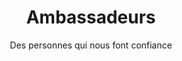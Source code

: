 ---
layout: ambassadors

lang: fr
namespace: ambassadors
permalink: /fr/ambassadors/

categories: about

title: Ambassadeurs
subtitle: Des personnes qui nous font confiance

hero-image: montage-poing-wide.jpg

ambassadors:
  - name: Mario Marconi
    link: mario
    image: mario_marconi.png
  - name: Tom Steiner
    link: tom
    image: tom_steiner.png
  - name: Xavier Meniscus
    link: xavier
    image: xavier_meniscus.png
  - name: Maxim Kuznetsov
    link: max
    image: maxim_kuznetsov.png
  - name: Thorsten 'Toddy' Wälde
    link: toddy
    image: thorsten_waelde.png
  - name: Vasseur Frank
    link: frank
    image: frank_vasseur.png
---